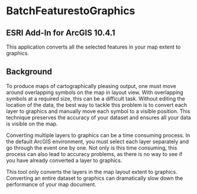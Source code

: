 # BatchFeaturestoGraphics
## ESRI Add-In for ArcGIS 10.4.1

This application converts all the selected features in your map extent to graphics.

## Background
To produce maps of cartographically pleasing output, one must move around overlapping symbols on the map in layout view. With overlapping symbols at a required size, this can be a difficult task. Without editing the location of the data, the best way to tackle this problem is to convert each layer to graphics and manually move each symbol to a visible position. This technique preserves the accuracy of your dataset and ensures all your data is visible on the map.

Converting multiple layers to graphics can be a time consuming process. In the default ArcGIS environment, you must select each layer separately and go through the event one by one. Not only is this time consuming, this process can also lead to accuracy problems, as there is no way to see if you have already converted a layer to graphics.

This tool only converts the layers in the map layout extent to graphics. Converting an entire dataset to graphics can dramatically slow down the performance of your map document. 

